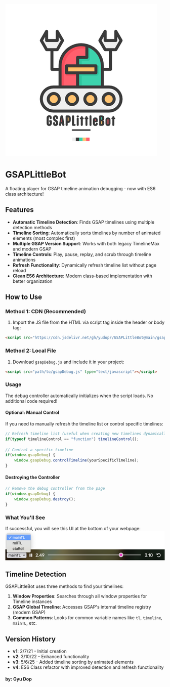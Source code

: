 ![Robot](https://github.com/yudopr/GSAPLittleBot/blob/main/img/robot-new.png?raw=true)

# GSAPLittleBot
A floating player for GSAP timeline animation debugging - now with ES6 class architecture!

## Features
- **Automatic Timeline Detection**: Finds GSAP timelines using multiple detection methods
- **Timeline Sorting**: Automatically sorts timelines by number of animated elements (most complex first)
- **Multiple GSAP Version Support**: Works with both legacy TimelineMax and modern GSAP
- **Timeline Controls**: Play, pause, replay, and scrub through timeline animations
- **Refresh Functionality**: Dynamically refresh timeline list without page reload
- **Clean ES6 Architecture**: Modern class-based implementation with better organization

## How to Use

### Method 1: CDN (Recommended)
1. Import the JS file from the HTML via script tag inside the header or body tag:

```HTML
<script src="https://cdn.jsdelivr.net/gh/yudopr/GSAPLittleBot@main/gsapDebug.js" type="text/javascript"></script>
```

### Method 2: Local File
1. Download `gsapDebug.js` and include it in your project:

```HTML
<script src="path/to/gsapDebug.js" type="text/javascript"></script>
```

### Usage
The debug controller automatically initializes when the script loads. No additional code required!

#### Optional: Manual Control
If you need to manually refresh the timeline list or control specific timelines:

```javascript
// Refresh timeline list (useful when creating new timelines dynamically)
if(typeof timelineControl == "function") timelineControl();

// Control a specific timeline
if(window.gsapDebug) {
    window.gsapDebug.controlTimeline(yourSpecificTimeline);
}
```

#### Destroying the Controller
```javascript
// Remove the debug controller from the page
if(window.gsapDebug) {
    window.gsapDebug.destroy();
}
```

### What You'll See
If successful, you will see this UI at the bottom of your webpage:
![Image of GSAPLittleBot](https://raw.githubusercontent.com/yudopr/GSAPLittleBot/main/img/GSAPLittleBot.V2.png)

## Timeline Detection
GSAPLittleBot uses three methods to find your timelines:
1. **Window Properties**: Searches through all window properties for Timeline instances
2. **GSAP Global Timeline**: Accesses GSAP's internal timeline registry (modern GSAP)
3. **Common Patterns**: Looks for common variable names like `tl`, `timeline`, `mainTL`, etc.

## Version History
- **v1**: 2/7/21 - Initial creation
- **v2**: 3/10/22 - Enhanced functionality
- **v3**: 5/6/25 - Added timeline sorting by animated elements
- **v4**: ES6 Class refactor with improved detection and refresh functionality

#### by: Gyu Dop
